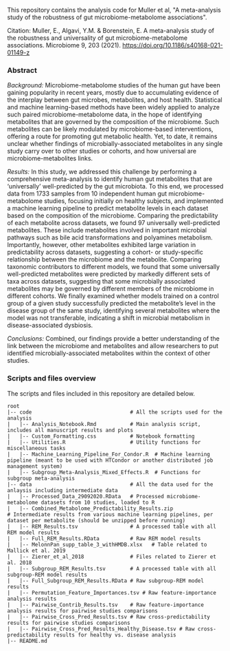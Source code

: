 This repository contains the analysis code for Muller et al, "A meta-analysis study of the robustness of gut microbiome-metabolome associations".

Citation: Muller, E., Algavi, Y.M. & Borenstein, E. A meta-analysis study of the robustness and universality of gut microbiome-metabolome associations. Microbiome 9, 203 (2021). https://doi.org/10.1186/s40168-021-01149-z

### Abstract  

*Background:* Microbiome-metabolome studies of the human gut have been gaining popularity in recent years, mostly due to accumulating evidence of the interplay between gut microbes, metabolites, and host health. Statistical and machine learning-based methods have been widely applied to analyze such paired microbiome-metabolome data, in the hope of identifying metabolites that are governed by the composition of the microbiome. Such metabolites can be likely modulated by microbiome-based interventions, offering a route for promoting gut metabolic health. Yet, to date, it remains unclear whether findings of microbially-associated metabolites in any single study carry over to other studies or cohorts, and how universal are microbiome-metabolites links.     

*Results:* In this study, we addressed this challenge by performing a comprehensive meta-analysis to identify human gut metabolites that are ‘universally’ well-predicted by the gut microbiota. To this end, we processed data from 1733 samples from 10 independent human gut microbiome-metabolome studies, focusing initially on healthy subjects, and implemented a machine learning pipeline to predict metabolite levels in each dataset based on the composition of the microbiome. Comparing the predictability of each metabolite across datasets, we found 97 universally well-predicted metabolites. These include metabolites involved in important microbial pathways such as bile acid transformations and polyamines metabolism. Importantly, however, other metabolites exhibited large variation in predictability across datasets, suggesting a cohort- or study-specific relationship between the microbiome and the metabolite. Comparing taxonomic contributors to different models, we found that some universally well-predicted metabolites were predicted by markedly different sets of taxa across datasets, suggesting that some microbially associated metabolites may be governed by different members of the microbiome in different cohorts. We finally examined whether models trained on a control group of a given study successfully predicted the metabolite’s level in the disease group of the same study, identifying several metabolites where the model was not transferable, indicating a shift in microbial metabolism in disease-associated dysbiosis.  

*Conclusions:* Combined, our findings provide a better understanding of the link between the microbiome and metabolites and allow researchers to put identified microbially-associated metabolites within the context of other studies.

### Scripts and files overview

The scripts and files included in this repository are detailed below.

```
root
|-- code                                # All the scripts used for the analysis
|   |-- Analysis_Notebook.Rmd           # Main analysis script, includes all manuscript results and plots
|   |-- Custom_Formatting.css           # Notebook formatting
|   |-- Utilities.R                     # Utility functions for miscellaneous tasks
|   |-- Machine_Learning_Pipeline_For_Condor.R  # Machine learning pipeline (meant to be used with HTCondor or another distributed job management system)
|   |-- Subgroup_Meta-Analysis_Mixed_Effects.R  # Functions for subgroup meta-analysis
|-- data                                # All the data used for the anlaysis including intermediate data
|   |-- Processed_Data_29092020.RData   # Processed microbiome-metabolome datasets from 10 studies, loaded to R
|   |-- Combined_Metabolome_Predictability_Results.zip                             # Intermediate results from various machine learning pipelines, per dataset per metabolite (should be unzipped before running)
|   |-- REM_Results.tsv                 # A processed table with all REM model results
|   |-- Full_REM_Results.RData          # Raw REM model results
|   |-- MelonnPan_supp_table_3_withHMDB.xlsx   # Table related to Mallick et al. 2019
|   |-- Zierer_et_al_2018               # Files related to Zierer et al. 2018 
|   |-- Subgroup_REM_Results.tsv        # A processed table with all subgroup-REM model results
|   |-- Full_Subgroup_REM_Results.RData # Raw subgroup-REM model results
|   |-- Permutation_Feature_Importances.tsv # Raw feature-importance analysis results
|   |-- Pairwise_Contrib_Results.tsv    # Raw feature-importance analysis results for pairwise studies comparisons
|   |-- Pairwise_Cross_Pred_Results.tsv # Raw cross-predictability results for pairwise studies comparisons
|   |-- Pairwise_Cross_Pred_Results_Healthy_Disease.tsv # Raw cross-predictability results for healthy vs. disease analysis
|-- README.md
```

